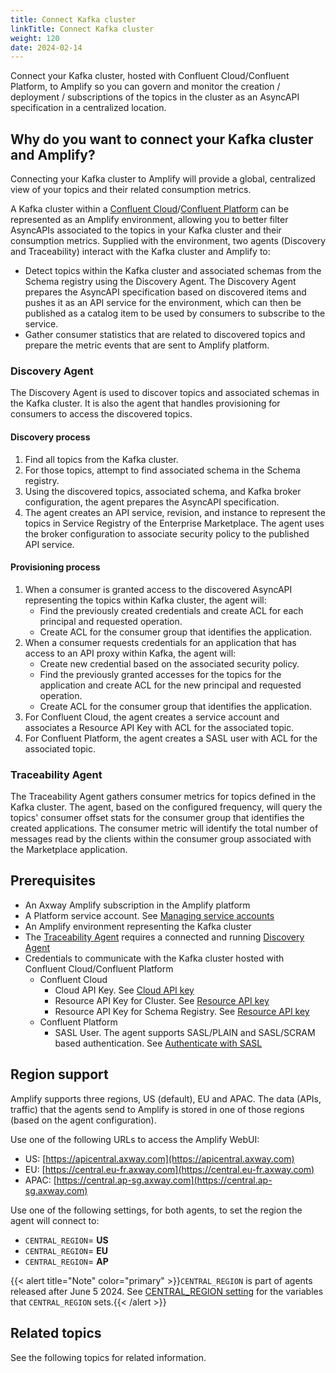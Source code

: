 ```yaml
---
title: Connect Kafka cluster
linkTitle: Connect Kafka cluster
weight: 120
date: 2024-02-14
---
```

Connect your Kafka cluster, hosted with Confluent Cloud/Confluent Platform, to Amplify so you can govern and monitor the creation / deployment / subscriptions of the topics in the cluster as an AsyncAPI specification in a centralized location.

## Why do you want to connect your Kafka cluster and Amplify?

Connecting your Kafka cluster to Amplify will provide a global, centralized view of your topics and their related consumption metrics.

A Kafka cluster within a [Confluent Cloud](https://docs.confluent.io/cloud/current/overview.html)/[Confluent Platform](https://docs.confluent.io/platform/current/overview.html) can be represented as an Amplify environment, allowing you to better filter AsyncAPIs associated to the topics in your Kafka cluster and their consumption metrics. Supplied with the environment, two agents (Discovery and Traceability) interact with the Kafka cluster and Amplify to:

* Detect topics within the Kafka cluster and associated schemas from the Schema registry using the Discovery Agent. The Discovery Agent prepares the AsyncAPI specification based on discovered items and pushes it as an API service for the environment, which can then be published as a catalog item to be used by consumers to subscribe to the service.
* Gather consumer statistics that are related to discovered topics and prepare the metric events that are sent to Amplify platform.

### Discovery Agent

The Discovery Agent is used to discover topics and associated schemas in the Kafka cluster. It is also the agent that handles provisioning for consumers to access the discovered topics.

#### Discovery process

1. Find all topics from the Kafka cluster.
2. For those topics, attempt to find associated schema in the Schema registry.
3. Using the discovered topics, associated schema, and Kafka broker configuration, the agent prepares the AsyncAPI specification.
4. The agent creates an API service, revision, and instance to represent the topics in Service Registry of the Enterprise Marketplace. The agent uses the broker configuration to associate security policy to the published API service.

#### Provisioning process

1. When a consumer is granted access to the discovered AsyncAPI representing the topics within Kafka cluster, the agent will:
    * Find the previously created credentials and create ACL for each principal and requested operation.
    * Create ACL for the consumer group that identifies the application.
2. When a consumer requests credentials for an application that has access to an API proxy within Kafka, the agent will:
    * Create new credential based on the associated security policy.
    * Find the previously granted accesses for the topics for the application and create ACL for the new principal and requested operation.
    * Create ACL for the consumer group that identifies the application.
3. For Confluent Cloud, the agent creates a service account and associates a Resource API Key with ACL for the associated topic.
4. For Confluent Platform, the agent creates a SASL user with ACL for the associated topic.

### Traceability Agent

The Traceability Agent gathers consumer metrics for topics defined in the Kafka cluster. The agent, based on the configured frequency, will query the topics' consumer offset stats for the consumer group that identifies the created applications. The consumer metric will identify the total number of messages read by the clients within the consumer group associated with the Marketplace application.

## Prerequisites

* An Axway Amplify subscription in the Amplify platform
* A Platform service account. See [Managing service accounts](https://docs.axway.com/bundle/platform-management/page/docs/management_guide/organizations/managing_organizations/index.html#managing-service-accounts)
* An Amplify environment representing the Kafka cluster
* The [Traceability Agent](#traceability-agent) requires a connected and running [Discovery Agent](#discovery-agent)
* Credentials to communicate with the Kafka cluster hosted with Confluent Cloud/Confluent Platform
    * Confluent Cloud
        * Cloud API Key. See [Cloud API key](https://docs.confluent.io/cloud/current/access-management/authenticate/api-keys/api-keys.html#create-a-cloud-api-key)
        * Resource API Key for Cluster. See [Resource API key](https://docs.confluent.io/cloud/current/access-management/authenticate/api-keys/api-keys.html#resource-api-keys)
        * Resource API Key for Schema Registry. See [Resource API key](https://docs.confluent.io/cloud/current/access-management/authenticate/api-keys/api-keys.html#resource-api-keys)
    * Confluent Platform
        * SASL User. The agent supports SASL/PLAIN and SASL/SCRAM based authentication. See [Authenticate with SASL](https://docs.confluent.io/platform/current/kafka/authentication_sasl/auth-sasl-overview.html)

## Region support

Amplify supports three regions, US (default), EU and APAC. The data (APIs, traffic) that the agents send to Amplify is stored in one of those regions (based on the agent configuration).

Use one of the following URLs to access the Amplify WebUI:

* US: [https://apicentral.axway.com](https://apicentral.axway.com)
* EU: [https://central.eu-fr.axway.com](https://central.eu-fr.axway.com)
* APAC: [https://central.ap-sg.axway.com](https://central.ap-sg.axway.com)

Use one of the following settings, for both agents, to set the region the agent will connect to:

* `CENTRAL_REGION`= **US**
* `CENTRAL_REGION`= **EU**
* `CENTRAL_REGION`= **AP**

{{< alert title="Note" color="primary" >}}`CENTRAL_REGION` is part of agents released after June 5 2024. See [CENTRAL_REGION setting](/docs/connect_manage_environ/connected_agent_common_reference/network_traffic#central_region-setting) for the variables that `CENTRAL_REGION` sets.{{< /alert >}}

## Related topics

See the following topics for related information.
